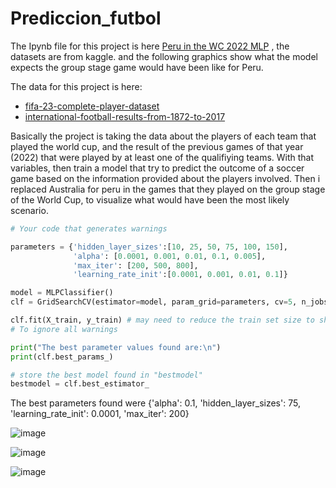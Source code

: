 # Prediccion_futbol

The Ipynb file for this project is here [Peru in the WC 2022 MLP](https://github.com/Malvape/Prediccion_futbol/blob/main/Solucion.ipynb) , the datasets are from kaggle. and the following graphics show what the model expects the group stage game would have been like for Peru.

The data for this project is here:
* [fifa-23-complete-player-dataset](https://www.kaggle.com/datasets/cashncarry/fifa-23-complete-player-dataset)
* [international-football-results-from-1872-to-2017](https://www.kaggle.com/datasets/martj42/international-football-results-from-1872-to-2017)

Basically the project is taking the data about the players of each team that played the world cup, and the result of the previous games of that year (2022) that were played by at least one of the qualifiying teams. With that variables, then train a model that try to predict the outcome of a soccer game based on the information provided about the players involved.
Then i replaced Australia for peru in the games that they played on the group stage of the World Cup, to visualize what would have been the most likely scenario.



```python
# Your code that generates warnings

parameters = {'hidden_layer_sizes':[10, 25, 50, 75, 100, 150],
              'alpha': [0.0001, 0.001, 0.01, 0.1, 0.005], 
              'max_iter': [200, 500, 800], 
              'learning_rate_init':[0.0001, 0.001, 0.01, 0.1]}

model = MLPClassifier()
clf = GridSearchCV(estimator=model, param_grid=parameters, cv=5, n_jobs=-1)

clf.fit(X_train, y_train) # may need to reduce the train set size to shorten the training time
# To ignore all warnings

print("The best parameter values found are:\n")
print(clf.best_params_)

# store the best model found in "bestmodel"
bestmodel = clf.best_estimator_
```
The best parameters found were {'alpha': 0.1, 'hidden_layer_sizes': 75, 'learning_rate_init': 0.0001, 'max_iter': 200}

![image](https://github.com/Malvape/Prediccion_futbol/assets/41355722/709c3b15-f078-4eb8-8c13-ca8b0af798d4)

![image](https://github.com/Malvape/Prediccion_futbol/assets/41355722/30b8668a-d932-4011-af03-d6a1a1e4476b)

![image](https://github.com/Malvape/Prediccion_futbol/assets/41355722/302d5a2a-9fe1-4df7-b93c-ceadf28f8cca)


